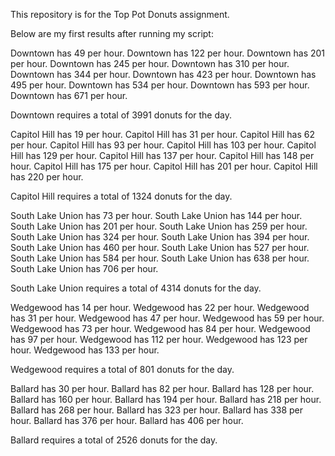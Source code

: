 This repository is for the Top Pot Donuts assignment.

Below are my first results after running my script:

Downtown has 49 per hour.
Downtown has 122 per hour.
Downtown has 201 per hour.
Downtown has 245 per hour.
Downtown has 310 per hour.
Downtown has 344 per hour.
Downtown has 423 per hour.
Downtown has 495 per hour.
Downtown has 534 per hour.
Downtown has 593 per hour.
Downtown has 671 per hour.

Downtown requires a total of 3991 donuts for the day.

Capitol Hill has 19 per hour.
Capitol Hill has 31 per hour.
Capitol Hill has 62 per hour.
Capitol Hill has 93 per hour.
Capitol Hill has 103 per hour.
Capitol Hill has 129 per hour.
Capitol Hill has 137 per hour.
Capitol Hill has 148 per hour.
Capitol Hill has 175 per hour.
Capitol Hill has 201 per hour.
Capitol Hill has 220 per hour.

Capitol Hill requires a total of 1324 donuts for the day.

South Lake Union has 73 per hour.
South Lake Union has 144 per hour.
South Lake Union has 201 per hour.
South Lake Union has 259 per hour.
South Lake Union has 324 per hour.
South Lake Union has 394 per hour.
South Lake Union has 460 per hour.
South Lake Union has 527 per hour.
South Lake Union has 584 per hour.
South Lake Union has 638 per hour.
South Lake Union has 706 per hour.

South Lake Union requires a total of 4314 donuts for the day.

Wedgewood has 14 per hour.
Wedgewood has 22 per hour.
Wedgewood has 31 per hour.
Wedgewood has 47 per hour.
Wedgewood has 59 per hour.
Wedgewood has 73 per hour.
Wedgewood has 84 per hour.
Wedgewood has 97 per hour.
Wedgewood has 112 per hour.
Wedgewood has 123 per hour.
Wedgewood has 133 per hour.

Wedgewood requires a total of 801 donuts for the day.

Ballard has 30 per hour.
Ballard has 82 per hour.
Ballard has 128 per hour.
Ballard has 160 per hour.
Ballard has 194 per hour.
Ballard has 218 per hour.
Ballard has 268 per hour.
Ballard has 323 per hour.
Ballard has 338 per hour.
Ballard has 376 per hour.
Ballard has 406 per hour.

Ballard requires a total of 2526 donuts for the day.